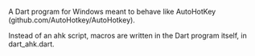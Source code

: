 A Dart program for Windows meant to behave like AutoHotKey (github.com/AutoHotkey/AutoHotkey).

Instead of an ahk script, macros are written in the Dart program itself, in dart_ahk.dart.